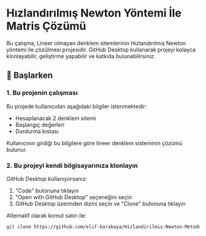 # Hızlandırılmış Newton Yöntemi İle Matris Çözümü

Bu çalışma, Lineer olmayan denklem sitemlerinin Hızlandırılmış Newton yöntemi ile çözülmesi projesidir. GitHub Desktop kullanarak projeyi kolayca klonlayabilir, geliştirme yapabilir ve katkıda bulunabilirsiniz.

## 🚀 Başlarken

### 1. Bu projenin çalışması

Bu projede kullanıcıdan aşağıdaki bilgiler istenmektedir:

* Hesaplanacak 2 denklem sitemi
* Başlangıç değerleri
* Durdurma kıstası

Kullanıcının girdiği bu bilgilere göre lineer denklem sisteminin çözümü bulunur.

### 2. Bu projeyi kendi bilgisayarınıza klonlayın

GitHub Desktop kullanıyorsanız:

1. "Code" butonuna tıklayın
2. "Open with GitHub Desktop" seçeneğini seçin
3. GitHub Desktop üzerinden dizini seçin ve "Clone" butonuna tıklayın

Alternatif olarak komut satırı ile:

```bash
git clone https://github.com/elif-karakaya/Hizlandirilmis-Newton-Metodu-Ile-Denklem-Sistemlerinin-Cozumu.git

